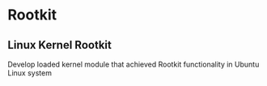 # Rootkit
## Linux Kernel Rootkit
Develop loaded kernel module that achieved Rootkit functionality in Ubuntu Linux system

